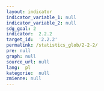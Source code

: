 ```yaml
---
layout: indicator
indicator_variable_1: null
indicator_variable_2: null
sdg_goal: 2
indicator:  2.2.2
target_id:  '2.2.2'
permalink: /statistics_glob/2-2-2/
pre: null
graph: null
source_url: null
lang:  pl
kategorie:  null
zmienne: null
---
```

